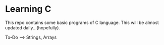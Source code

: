 
# Learning C

This repo contains some basic programs of C language.
This will be almost updated daily...(hopefully).

To-Do --> Strings, Arrays
